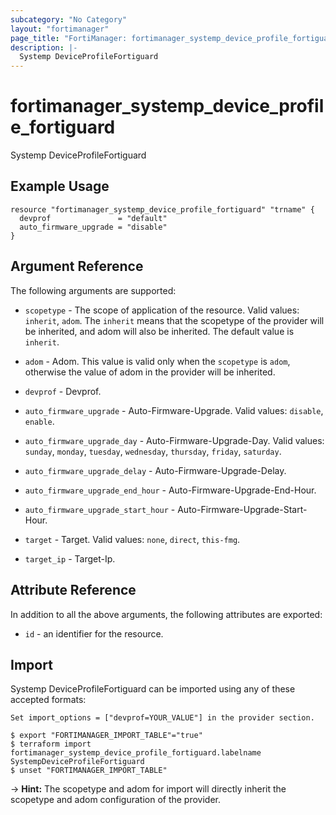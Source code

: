 ```yaml
---
subcategory: "No Category"
layout: "fortimanager"
page_title: "FortiManager: fortimanager_systemp_device_profile_fortiguard"
description: |-
  Systemp DeviceProfileFortiguard
---
```


# fortimanager_systemp_device_profile_fortiguard
Systemp DeviceProfileFortiguard

## Example Usage

```hcl
resource "fortimanager_systemp_device_profile_fortiguard" "trname" {
  devprof               = "default"
  auto_firmware_upgrade = "disable"
}
```

## Argument Reference


The following arguments are supported:

* `scopetype` - The scope of application of the resource. Valid values: `inherit`, `adom`. The `inherit` means that the scopetype of the provider will be inherited, and adom will also be inherited. The default value is `inherit`.
* `adom` - Adom. This value is valid only when the `scopetype` is `adom`, otherwise the value of adom in the provider will be inherited.
* `devprof` - Devprof.

* `auto_firmware_upgrade` - Auto-Firmware-Upgrade. Valid values: `disable`, `enable`.

* `auto_firmware_upgrade_day` - Auto-Firmware-Upgrade-Day. Valid values: `sunday`, `monday`, `tuesday`, `wednesday`, `thursday`, `friday`, `saturday`.

* `auto_firmware_upgrade_delay` - Auto-Firmware-Upgrade-Delay.
* `auto_firmware_upgrade_end_hour` - Auto-Firmware-Upgrade-End-Hour.
* `auto_firmware_upgrade_start_hour` - Auto-Firmware-Upgrade-Start-Hour.
* `target` - Target. Valid values: `none`, `direct`, `this-fmg`.

* `target_ip` - Target-Ip.


## Attribute Reference

In addition to all the above arguments, the following attributes are exported:
* `id` - an identifier for the resource.

## Import

Systemp DeviceProfileFortiguard can be imported using any of these accepted formats:
```
Set import_options = ["devprof=YOUR_VALUE"] in the provider section.

$ export "FORTIMANAGER_IMPORT_TABLE"="true"
$ terraform import fortimanager_systemp_device_profile_fortiguard.labelname SystempDeviceProfileFortiguard
$ unset "FORTIMANAGER_IMPORT_TABLE"
```
-> **Hint:** The scopetype and adom for import will directly inherit the scopetype and adom configuration of the provider.
